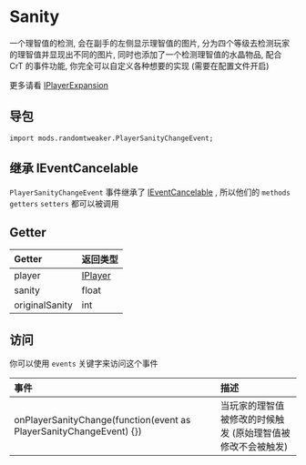 # Sanity

一个理智值的检测, 会在副手的左侧显示理智值的图片, 分为四个等级去检测玩家的理智值并显现出不同的图片, 同时也添加了一个检测理智值的水晶物品, 配合 CrT 的事件功能,
你完全可以自定义各种想要的实现 (需要在配置文件开启)

更多请看 [IPlayerExpansion](IPlayerExpansion.md#sanity)

## 导包

```zenscript
import mods.randomtweaker.PlayerSanityChangeEvent;
```

## 继承 IEventCancelable

`PlayerSanityChangeEvent`
事件继承了 [IEventCancelable](https://docs.blamejared.com/1.12/en/Vanilla/Events/Events/IEventCancelable/)
, 所以他们的 `methods` `getters` `setters` 都可以被调用

## Getter

| Getter | 返回类型 |
| :------------- | :------ |
| player         | [IPlayer](https://docs.blamejared.com/1.12/en/Vanilla/Players/IPlayer/) |
| sanity         | float   |
| originalSanity | int     |

## 访问

你可以使用 `events` 关键字来访问这个事件

| 事件 | 描述 |
| :------- | :------- |
| onPlayerSanityChange(function(event as PlayerSanityChangeEvent) {}) | 当玩家的理智值被修改的时候触发 (原始理智值被修改不会被触发) |
